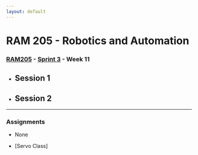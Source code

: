 ```yaml
---
layout: default
---
```


# RAM 205 - Robotics and Automation

### [RAM205](../../) - [Sprint 3](../) - Week 11

- Session 1
    -
- Session 2
    -
    
---

### Assignments

- None

- [Servo Class]
